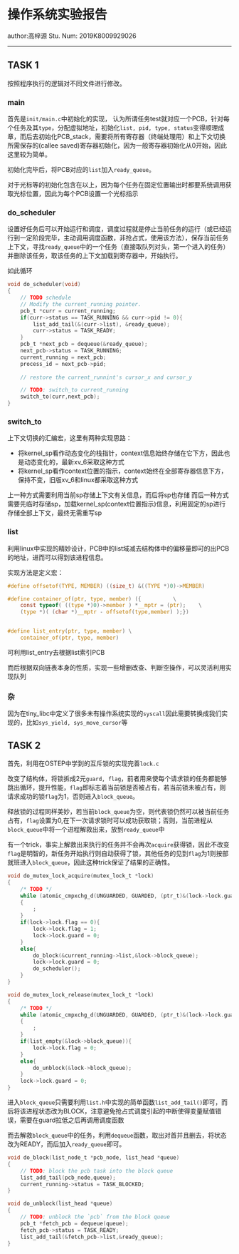 # 操作系统实验报告

author:高梓源   Stu. Num: 2019K8009929026

---

## TASK 1

按照程序执行的逻辑对不同文件进行修改。

### main

首先是`init/main.c`中初始化的实现， 认为所谓任务test就对应一个PCB，针对每个任务及其`type`，分配虚拟地址，初始化`list, pid, type, status`变得顺理成章，而后去初始化PCB_stack，需要将所有寄存器（终端处理用）和上下文切换所需保存的(callee saved)寄存器初始化，因为一般寄存器初始化从0开始，因此这里较为简单。

初始化完毕后，将PCB对应的`list`加入`ready_queue`。

对于光标等的初始化包含在以上，因为每个任务在固定位置输出时都要系统调用获取光标位置，因此为每个PCB设置一个光标指示

### do_scheduler

设置好任务后可以开始运行和调度，调度过程就是停止当前任务的运行（或已经运行到一定阶段完毕，主动调用调度函数，非抢占式，使用该方法），保存当前任务上下文，寻找`ready_queue`中的一个任务（直接取队列对头，第一个进入的任务）并删除该任务，取该任务的上下文加载到寄存器中，开始执行。

如此循环

```C
void do_scheduler(void)
{
    // TODO schedule
    // Modify the current_running pointer.
    pcb_t *curr = current_running;
    if(curr->status == TASK_RUNNING && curr->pid != 0){
        list_add_tail(&(curr->list), &ready_queue);
        curr->status = TASK_READY;
    }
    pcb_t *next_pcb = dequeue(&ready_queue);
    next_pcb->status = TASK_RUNNING;
    current_running = next_pcb;
    process_id = next_pcb->pid;
    
    // restore the current_runnint's cursor_x and cursor_y

    // TODO: switch_to current_running
    switch_to(curr,next_pcb);
}
```

### switch_to

上下文切换的汇编宏，这里有两种实现思路：

- 将kernel_sp看作动态变化的栈指针，context信息始终存储在它下方，因此也是动态变化的，最新xv_6采取这种方式
- 将kernel_sp看作context位置的指示，context始终在全部寄存器信息下方，保持不变，旧版xv_6和linux都采取这种方式

上一种方式需要利用当前sp存储上下文有关信息，而后将sp也存储
而后一种方式需要先临时存储sp，加载kernel_sp(context位置指示)信息，利用固定的sp进行存储全部上下文，最终无需重写sp

### list

利用linux中实现的精妙设计，PCB中的list域减去结构体中的偏移量即可的出PCB的地址，进而可以得到该进程信息。

实现方法是定义宏：

```C
#define offsetof(TYPE, MEMBER) ((size_t) &((TYPE *)0)->MEMBER)

#define container_of(ptr, type, member) ({          \
    const typeof( ((type *)0)->member ) *__mptr = (ptr);    \
    (type *)( (char *)__mptr - offsetof(type,member) );})


#define list_entry(ptr, type, member) \
	container_of(ptr, type, member)
```

可利用list_entry去根据list索引PCB

而后根据双向链表本身的性质，实现一些增删改查、判断空操作，可以灵活利用实现队列

### 杂

因为在tiny_libc中定义了很多未有操作系统实现的`syscall`因此需要转换成我们实现的，比如`sys_yield, sys_move_cursor`等

## TASK 2

首先，利用在OSTEP中学到的互斥锁的实现完善`lock.c`

改变了结构体，将锁拆成2元`guard, flag`，前者用来使每个请求锁的任务都能够跳出循环，提升性能，`flag`即标志着当前锁是否被占有，若当前锁未被占有，则请求成功的锁`flag`为1，否则进入`block_queue`。

释放锁的过程同样美妙，若当前`block_queue`为空，则代表锁仍然可以被当前任务占有，`flag`设置为0,在下一次请求锁时可以成功获取锁；否则，当前进程从`block_queue`中将一个进程解救出来，放到`ready_queue`中

有一个trick，事实上解救出来执行的任务并不会再次`acquire`获得锁，因此不改变`flag`是明智的，新任务开始执行则自动获得了锁，其他任务的见到`flag`为1则按部就班进入`block_queue`，因此这种trick保证了结果的正确性。

```C
void do_mutex_lock_acquire(mutex_lock_t *lock)
{
    /* TODO */
    while (atomic_cmpxchg_d(UNGUARDED, GUARDED, (ptr_t)&(lock->lock.guard)) == GUARDED)
    {
        ;
    }
    if(lock->lock.flag == 0){
        lock->lock.flag = 1;
        lock->lock.guard = 0;
    }
    else{
        do_block(&current_running->list,&lock->block_queue);
        lock->lock.guard = 0;
        do_scheduler();
    }
}

void do_mutex_lock_release(mutex_lock_t *lock)
{
    /* TODO */
    while (atomic_cmpxchg_d(UNGUARDED, GUARDED, (ptr_t)&(lock->lock.guard)) == GUARDED)
    {
        ;
    }
    if(list_empty(&lock->block_queue)){
        lock->lock.flag = 0;
    }
    else{
        do_unblock(&lock->block_queue);
    }
    lock->lock.guard = 0;
}
```

进入`block_queue`只需要利用`list.h`中实现的简单函数`list_add_tail()`即可，而后将该进程状态改为BLOCK，注意避免抢占式调度引起的中断使得变量赋值错误，需要在guard拉低之后再调用调度函数

而去解救`block_queue`中的任务，利用`dequeue`函数，取出对首并且删去，将状态改为READY，而后加入`ready_queue`即可。

```C
void do_block(list_node_t *pcb_node, list_head *queue)
{
    // TODO: block the pcb task into the block queue
    list_add_tail(pcb_node,queue);
    current_running->status = TASK_BLOCKED;
}

void do_unblock(list_head *queue)
{
    // TODO: unblock the `pcb` from the block queue
    pcb_t *fetch_pcb = dequeue(queue);
    fetch_pcb->status = TASK_READY;
    list_add_tail(&fetch_pcb->list,&ready_queue);
}
```
